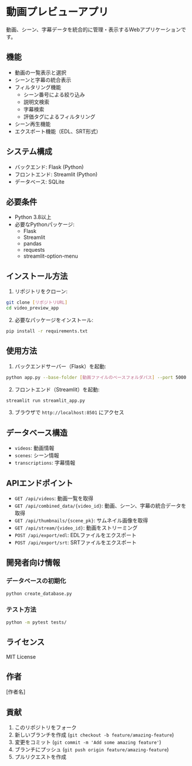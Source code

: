 # 動画プレビューアプリ

動画、シーン、字幕データを統合的に管理・表示するWebアプリケーションです。

## 機能

- 動画の一覧表示と選択
- シーンと字幕の統合表示
- フィルタリング機能
  - シーン番号による絞り込み
  - 説明文検索
  - 字幕検索
  - 評価タグによるフィルタリング
- シーン再生機能
- エクスポート機能（EDL、SRT形式）

## システム構成

- バックエンド: Flask (Python)
- フロントエンド: Streamlit (Python)
- データベース: SQLite

## 必要条件

- Python 3.8以上
- 必要なPythonパッケージ:
  - Flask
  - Streamlit
  - pandas
  - requests
  - streamlit-option-menu

## インストール方法

1. リポジトリをクローン:
```bash
git clone [リポジトリURL]
cd video_preview_app
```

2. 必要なパッケージをインストール:
```bash
pip install -r requirements.txt
```

## 使用方法

1. バックエンドサーバー（Flask）を起動:
```bash
python app.py --base-folder [動画ファイルのベースフォルダパス] --port 5000
```

2. フロントエンド（Streamlit）を起動:
```bash
streamlit run streamlit_app.py
```

3. ブラウザで `http://localhost:8501` にアクセス

## データベース構造

- `videos`: 動画情報
- `scenes`: シーン情報
- `transcriptions`: 字幕情報

## APIエンドポイント

- `GET /api/videos`: 動画一覧を取得
- `GET /api/combined_data/{video_id}`: 動画、シーン、字幕の統合データを取得
- `GET /api/thumbnails/{scene_pk}`: サムネイル画像を取得
- `GET /api/stream/{video_id}`: 動画をストリーミング
- `POST /api/export/edl`: EDLファイルをエクスポート
- `POST /api/export/srt`: SRTファイルをエクスポート

## 開発者向け情報

### データベースの初期化

```bash
python create_database.py
```

### テスト方法

```bash
python -m pytest tests/
```

## ライセンス

MIT License

## 作者

[作者名]

## 貢献

1. このリポジトリをフォーク
2. 新しいブランチを作成 (`git checkout -b feature/amazing-feature`)
3. 変更をコミット (`git commit -m 'Add some amazing feature'`)
4. ブランチにプッシュ (`git push origin feature/amazing-feature`)
5. プルリクエストを作成
